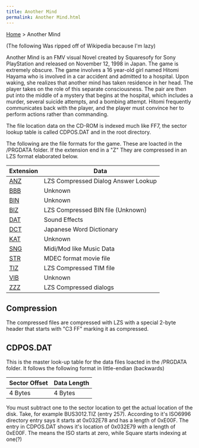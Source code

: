 ```yaml
---
title: Another Mind
permalink: Another Mind.html
---
```


[Home](Main%20Page.md) > Another Mind

(The following Was ripped off of Wikipedia because I'm lazy)

Another Mind is an FMV visual Novel created by Squaresofy for Sony
PlayStation and released on November 12, 1998 in Japan. The game is
extremely obscure. The game involves a 16 year-old girl named Hitomi
Hayama who is involved in a car accident and admitted to a hospital.
Upon waking, she realizes that another mind has taken residence in her
head. The player takes on the role of this separate consciousness. The
pair are then put into the middle of a mystery that begins at the
hospital, which includes a murder, several suicide attempts, and a
bombing attempt. Hitomi frequently communicates back with the player,
and the player must convince her to perform actions rather than
commanding.

The file location data on the CD-ROM is indexed much like FF7, the
sector lookup table is called CDPOS.DAT and in the root directory.

The following are the file formats for the game. These are loacted in
the /PRGDATA folder. If the extension end in a "Z" They are compressed
in an LZS format elaborated below.

  

| Extension | Data                                |
|-----------|-------------------------------------|
| [ANZ][]   | LZS Compressed Dialog Answer Lookup |
| [BBB][]   | Unknown                             |
| [BIN][]   | Unknown                             |
| [BIZ][]   | LZS Compressed BIN file (Unknown)   |
| [DAT][]   | Sound Effects                       |
| [DCT][]   | Japanese Word Dictionary            |
| [KAT][]   | Unknown                             |
| [SNG][]   | Midi/Mod like Music Data            |
| [STR][]   | MDEC format movie file              |
| [TIZ][]   | LZS Compressed TIM file             |
| [VIB][]   | Unknown                             |
| [ZZZ][]   | LZS Compressed dialogs              |

## Compression

The compressed files are compressed with LZS with a special 2-byte
header that starts with "C3 FF" marking it as compressed.

## CDPOS.DAT

This is the master look-up table for the data files loacted in the
/PRGDATA folder. It follows the following format in little-endian
(backwards)

| Sector Offset | Data Length |
|---------------|-------------|
| 4 Bytes       | 4 Bytes     |

You must subtract one to the sector location to get the actual location
of the disk. Take, for example BUS3012.TIZ (entry 257). According to
it's ISO6996 directory entry says it starts at 0x032E78 and has a length
of 0xE00F. The entry in CDPOS.DAT shows it's location of 0x032E79 with a
length of 0xE00F. The means the ISO starts at zero, while Square starts
indexing at one(?)

  [ANZ]: ANZ.md "wikilink"
  [BBB]: BBB.md "wikilink"
  [BIN]: BIN.md "wikilink"
  [BIZ]: BIZ.md "wikilink"
  [DAT]: DAT.md "wikilink"
  [DCT]: DCT.md "wikilink"
  [KAT]: KAT.md "wikilink"
  [SNG]: SNG.md "wikilink"
  [STR]: STR.md "wikilink"
  [TIZ]: TIZ.md "wikilink"
  [VIB]: VIB.md "wikilink"
  [ZZZ]: ZZZ.md "wikilink"
